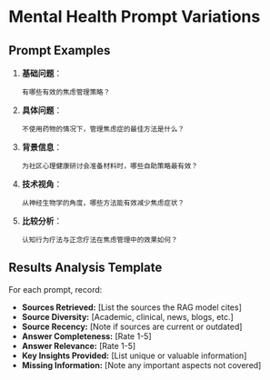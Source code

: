 # Mental Health Prompt Variations

## Prompt Examples

1. **基础问题**：
   ```
   有哪些有效的焦虑管理策略？
   ```

2. **具体问题**：
   ```
   不使用药物的情况下，管理焦虑症的最佳方法是什么？
   ```

3. **背景信息**：
   ```
   为社区心理健康研讨会准备材料时，哪些自助策略最有效？
   ```

4. **技术视角**：
   ```
   从神经生物学的角度，哪些方法能有效减少焦虑症状？
   ```

5. **比较分析**：
   ```
   认知行为疗法与正念疗法在焦虑管理中的效果如何？
   ```

## Results Analysis Template

For each prompt, record:

- **Sources Retrieved:** [List the sources the RAG model cites]
- **Source Diversity:** [Academic, clinical, news, blogs, etc.]
- **Source Recency:** [Note if sources are current or outdated]
- **Answer Completeness:** [Rate 1-5]
- **Answer Relevance:** [Rate 1-5]
- **Key Insights Provided:** [List unique or valuable information]
- **Missing Information:** [Note any important aspects not covered]
